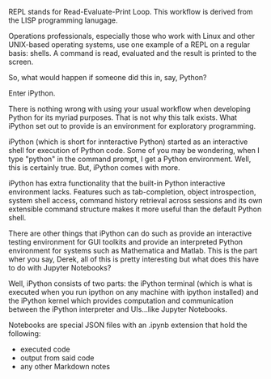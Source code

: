REPL stands for Read-Evaluate-Print Loop.  This workflow is derived from the LISP programming lanugage. 

Operations professionals, especially those who work with Linux and other 
UNIX-based operating systems, use one example of a REPL on a regular basis: shells. 
A command is read, evaluated and the result is printed to the screen.

So, what would happen if someone did this in, say, Python?

Enter iPython.

There is nothing wrong with using your usual workflow when developing Python for its myriad purposes. That is not why this talk exists. What iPython set out to provide is an environment for exploratory programming.  

iPython (which is short for innteractive Python) started as an interactive shell for execution of Python code.  Some of you may be wondering, when I type "python" in the command prompt, I get a Python environment.  Well, this is certainly true.  But, iPython comes with more.

iPython has extra functionality that the built-in Python interactive environment lacks. Features such as tab-completion, object introspection, system shell access, command history retrieval across sessions and its own extensible command structure makes it more useful than the default Python shell.  

There are other things that iPython can do such as provide an interactive testing environment for GUI toolkits and provide an interpreted Python environment for systems such as Mathematica and Matlab.  This is the part wher you say, Derek, all of this is pretty interesting but what does this have to do with Jupyter Notebooks? 

Well, iPython consists of two parts: the iPython terminal (which is what is executed when you run ipython on any machine with ipython installed) and the iPython kernel which provides computation and communication between the iPython interpreter and UIs...like Jupyter Notebooks.

Notebooks are special JSON files with an .ipynb extension that hold the following: 
* executed code
* output from said code
* any other Markdown notes
